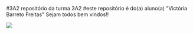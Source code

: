 #3A2
repositório da turma 3A2
#este repositório é do(a) aluno(a) "Victória Barreto Freitas"
Sejam todos bem vindos!!

![]([https://tenor.com/pt-BR/view/cat-cutie-sad-sorry-puss-in-boots-gif-14112849.gif](https://media1.tenor.com/m/Ywy2QP1soHEAAAAC/cat-cutie.gif))

